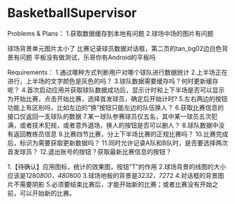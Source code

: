 BasketballSupervisor
====================
Problems & Plans：
1.获取数据缓存到本地有问题
2.球场中场的图片有问题

球场背景单元图片太小了
比赛记录球员数据对话框，第二页的tan_bg02边白色背景有问题
平板没有做测试，乐哥你有Android的平板吗

Requirements：
1.通过哪种方式判断用户对哪个球队进行数据统计
2.上半场正在进行，上半场的文字颜色是灰色的吗？
3.球队数据需要缓存吗？何时更新缓存呢？
4.首次启动应用并获取球队数据成功后，显示计时和上下半场是否可以显示为开始比赛，点击开始比赛，选择首发球员，确定后开始计时?
5.左右两边的按钮功能上有区别吗，比如左边的“换”按钮只能左边的队伍换人？
6.获取比赛信息的接口仅返回一支球队的数据
7.某一球队参赛球员仅五名，其中某一球员五次犯满，或者技术犯规，或者意外退场，换人的按钮是否可以删人？
8.球队数据中没有返回教练员信息
9.比赛四节比赛，分上下半场比赛的正规比赛吗？
10.比赛完成后，标识为需要获取更新数据吗？
11.同时允许记录A队和B队时，是否要选择两次首发球员？
12.退出账号的按钮？获取最新比赛信息的按钮？


1.【待确认】应用图标，统计的效果图，按钮“T”的作用
2.球场背景的线图的大小应该是1280*800，480*800
3.球场地板的背景是32*32，72*72
4.对话框的背景图片不需要阴影
5.必须要结束比赛后，才能开始新的比赛；或者比赛没有开始之前，可以开始新的比赛。
